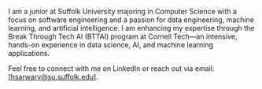 I am a junior at Suffolk University majoring in Computer Science with a focus on software engineering and a passion for data engineering, machine learning, and artificial intelligence. I am enhancing my expertise through the Break Through Tech AI (BTTAI) program at Cornell Tech—an intensive, hands-on experience in data science, AI, and machine learning applications.

Feel free to connect with me on LinkedIn or reach out via email: [hsarwary@su.suffolk.edu].
